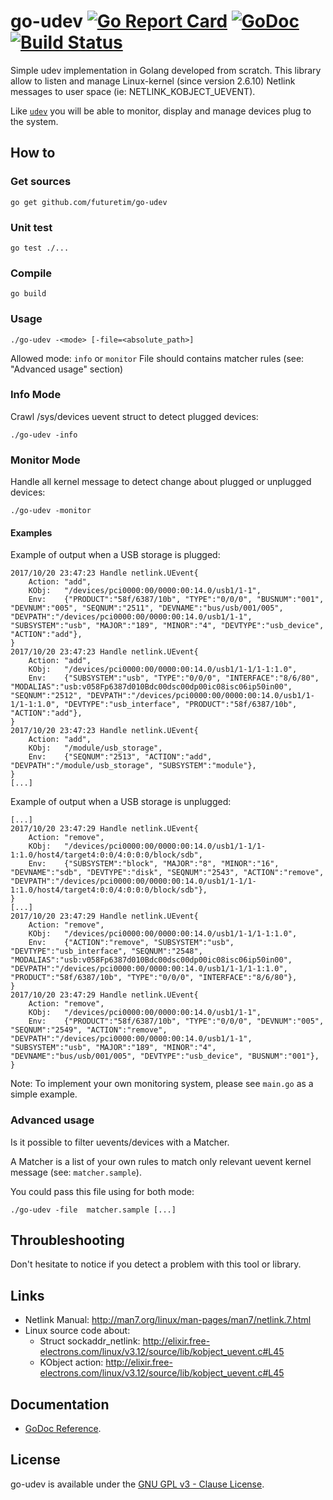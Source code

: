 # go-udev [![Go Report Card](https://goreportcard.com/badge/github.com/futuretim/go-udev)](https://goreportcard.com/report/github.com/futuretim/go-udev) [![GoDoc](https://godoc.org/github.com/futuretim/go-udev?status.svg)](https://godoc.org/github.com/futuretim/go-udev) [![Build Status](https://travis-ci.org/pilebones/go-udev.svg?branch=master)](https://travis-ci.org/pilebones/go-udev)

Simple udev implementation in Golang developed from scratch.
This library allow to listen and manage Linux-kernel (since version 2.6.10) Netlink messages to user space (ie: NETLINK_KOBJECT_UEVENT).

Like [`udev`](https://en.wikipedia.org/wiki/Udev) you will be able to monitor, display and manage devices plug to the system.

## How to

### Get sources

```
go get github.com/futuretim/go-udev
```

### Unit test

```
go test ./...
```

### Compile

```
go build
```

### Usage

```
./go-udev -<mode> [-file=<absolute_path>]
```

Allowed mode: `info` or `monitor`
File should contains matcher rules (see: "Advanced usage" section)

### Info Mode

Crawl /sys/devices uevent struct to detect plugged devices:

```
./go-udev -info
```

### Monitor Mode

Handle all kernel message to detect change about plugged or unplugged devices:

```
./go-udev -monitor
```

#### Examples

Example of output when a USB storage is plugged:
```
2017/10/20 23:47:23 Handle netlink.UEvent{
    Action: "add",
    KObj:   "/devices/pci0000:00/0000:00:14.0/usb1/1-1",
    Env:    {"PRODUCT":"58f/6387/10b", "TYPE":"0/0/0", "BUSNUM":"001", "DEVNUM":"005", "SEQNUM":"2511", "DEVNAME":"bus/usb/001/005", "DEVPATH":"/devices/pci0000:00/0000:00:14.0/usb1/1-1", "SUBSYSTEM":"usb", "MAJOR":"189", "MINOR":"4", "DEVTYPE":"usb_device", "ACTION":"add"},
}
2017/10/20 23:47:23 Handle netlink.UEvent{
    Action: "add",
    KObj:   "/devices/pci0000:00/0000:00:14.0/usb1/1-1/1-1:1.0",
    Env:    {"SUBSYSTEM":"usb", "TYPE":"0/0/0", "INTERFACE":"8/6/80", "MODALIAS":"usb:v058Fp6387d010Bdc00dsc00dp00ic08isc06ip50in00", "SEQNUM":"2512", "DEVPATH":"/devices/pci0000:00/0000:00:14.0/usb1/1-1/1-1:1.0", "DEVTYPE":"usb_interface", "PRODUCT":"58f/6387/10b", "ACTION":"add"},
}
2017/10/20 23:47:23 Handle netlink.UEvent{
    Action: "add",
    KObj:   "/module/usb_storage",
    Env:    {"SEQNUM":"2513", "ACTION":"add", "DEVPATH":"/module/usb_storage", "SUBSYSTEM":"module"},
}
[...]
```

Example of output when a USB storage is unplugged:
```
[...]
2017/10/20 23:47:29 Handle netlink.UEvent{
    Action: "remove",
    KObj:   "/devices/pci0000:00/0000:00:14.0/usb1/1-1/1-1:1.0/host4/target4:0:0/4:0:0:0/block/sdb",
    Env:    {"SUBSYSTEM":"block", "MAJOR":"8", "MINOR":"16", "DEVNAME":"sdb", "DEVTYPE":"disk", "SEQNUM":"2543", "ACTION":"remove", "DEVPATH":"/devices/pci0000:00/0000:00:14.0/usb1/1-1/1-1:1.0/host4/target4:0:0/4:0:0:0/block/sdb"},
}
[...]
2017/10/20 23:47:29 Handle netlink.UEvent{
    Action: "remove",
    KObj:   "/devices/pci0000:00/0000:00:14.0/usb1/1-1/1-1:1.0",
    Env:    {"ACTION":"remove", "SUBSYSTEM":"usb", "DEVTYPE":"usb_interface", "SEQNUM":"2548", "MODALIAS":"usb:v058Fp6387d010Bdc00dsc00dp00ic08isc06ip50in00", "DEVPATH":"/devices/pci0000:00/0000:00:14.0/usb1/1-1/1-1:1.0", "PRODUCT":"58f/6387/10b", "TYPE":"0/0/0", "INTERFACE":"8/6/80"},
}
2017/10/20 23:47:29 Handle netlink.UEvent{
    Action: "remove",
    KObj:   "/devices/pci0000:00/0000:00:14.0/usb1/1-1",
    Env:    {"PRODUCT":"58f/6387/10b", "TYPE":"0/0/0", "DEVNUM":"005", "SEQNUM":"2549", "ACTION":"remove", "DEVPATH":"/devices/pci0000:00/0000:00:14.0/usb1/1-1", "SUBSYSTEM":"usb", "MAJOR":"189", "MINOR":"4", "DEVNAME":"bus/usb/001/005", "DEVTYPE":"usb_device", "BUSNUM":"001"},
}
```

Note: To implement your own monitoring system, please see `main.go` as a simple example.

### Advanced usage

Is it possible to filter uevents/devices with a Matcher.

A Matcher is a list of your own rules to match only relevant uevent kernel message (see: `matcher.sample`).

You could pass this file using for both mode:
```
./go-udev -file  matcher.sample [...]

```

## Throubleshooting

Don't hesitate to notice if you detect a problem with this tool or library.

## Links

- Netlink Manual: http://man7.org/linux/man-pages/man7/netlink.7.html
- Linux source code about: 
  * Struct sockaddr_netlink: http://elixir.free-electrons.com/linux/v3.12/source/lib/kobject_uevent.c#L45
  * KObject action: http://elixir.free-electrons.com/linux/v3.12/source/lib/kobject_uevent.c#L45

## Documentation
- [GoDoc Reference](http://godoc.org/github.com/futuretim/go-udev).

## License

go-udev is available under the [GNU GPL v3 - Clause License](https://opensource.org/licenses/GPL-3.0).
